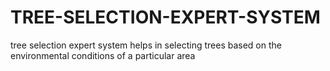 # TREE-SELECTION-EXPERT-SYSTEM
tree selection expert system helps in selecting trees based on the environmental conditions of a particular area
